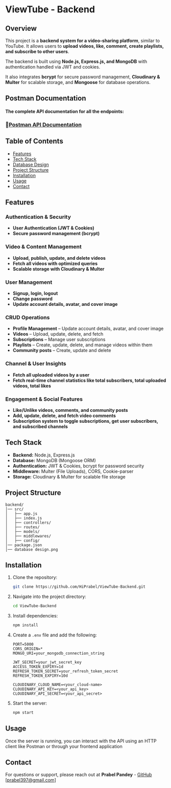 # ViewTube - Backend

## Overview

This project is a **backend system for a video-sharing platform**, similar to YouTube. It allows users to **upload videos, like, comment, create playlists, and subscribe to other users**. 

The backend is built using **Node.js, Express.js, and MongoDB** with authentication handled via JWT and cookies. 

It also integrates **bcrypt** for secure password management, **Cloudinary & Multer** for scalable storage, and **Mongoose** for database operations.

## Postman Documentation

#### The complete API documentation for all the endpoints:

### 🔗[Postman API Documentation](https://documenter.getpostman.com/view/32677164/2sAYkEqzWq)

## Table of Contents

- [Features](#features)
- [Tech Stack](#tech-stack)
- [Database Design](#database-design)
- [Project Structure](#project-structure)
- [Installation](#installation)
- [Usage](#usage)
- [Contact](#contact)

## Features

### **Authentication & Security**

- **User Authentication (JWT & Cookies)**
- **Secure password management (bcrypt)**

### **Video & Content Management**

- **Upload, publish, update, and delete videos**
- **Fetch all videos with optimized queries**
- **Scalable storage with Cloudinary & Multer**

### **User Management**

- **Signup, login, logout**
- **Change password**
- **Update account details, avatar, and cover image**

### **CRUD Operations**

- **Profile Management** – Update account details, avatar, and cover image
- **Videos** – Upload, update, delete, and fetch
- **Subscriptions** – Manage user subscriptions
- **Playlists** – Create, update, delete, and manage videos within them
- **Community posts** – Create, update and delete

### **Channel & User Insights**

- **Fetch all uploaded videos by a user**
- **Fetch real-time channel statistics like total subscribers, total uploaded videos, total likes**

### **Engagement & Social Features**

- **Like/Unlike videos, comments, and community posts**
- **Add, update, delete, and fetch video comments**
- **Subscription system to toggle subscriptions, get user subscribers, and subscribed channels**

## Tech Stack

- **Backend:** Node.js, Express.js
- **Database:** MongoDB (Mongoose ORM)
- **Authentication:** JWT & Cookies, bcrypt for password security
- **Middleware:** Multer (File Uploads), CORS, Cookie-parser
- **Storage:** Cloudinary & Multer for scalable file storage

## Project Structure

```
backend/
│── src/
│   ├── app.js                 
│   ├── index.js               
│   ├── controllers/           
│   ├── routes/                
│   ├── models/                
│   ├── middlewares/           
│   ├── config/                
│── package.json              
│── database design.png        
```

## Installation

1. Clone the repository:
   ```sh
   git clone https://github.com/HiPrabel/ViewTube-Backend.git
   ```
2. Navigate into the project directory:
   ```sh
   cd ViewTube-Backend
   ```
3. Install dependencies:
   ```sh
   npm install
   ```
4. Create a `.env` file and add the following:
   ```env
   PORT=5000
   CORS_ORIGIN=*
   MONGO_URI=your_mongodb_connection_string
   
   JWT_SECRET=your_jwt_secret_key
   ACCESS_TOKEN_EXPIRY=1d
   REFRESH_TOKEN_SECRET=your_refresh_token_secret
   REFRESH_TOKEN_EXPIRY=10d

   CLOUDINARY_CLOUD_NAME=<your_cloud-name>
   CLOUDINARY_API_KEY=<your_api_key>
   CLOUDINARY_API_SECRET=<your_api_secret>
   ```
5. Start the server:
   ```sh
   npm start
   ```

## Usage

Once the server is running, you can interact with the API using an HTTP client like Postman or through your frontend application

## Contact

For questions or support, please reach out at **Prabel Pandey** - [GitHub](https://github.com/HiPrabel) [prabel397@gmail.com]

